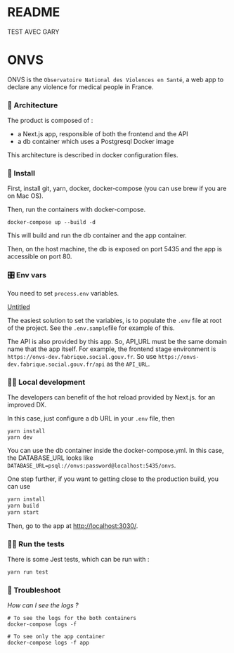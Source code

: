 # README

TEST AVEC GARY

# ONVS

ONVS is the `Observatoire National des Violences en Santé`, a web app to declare any violence for medical people in France.

### 🧡 Architecture

The product is composed of :

- a Next.js app, responsible of both the frontend and the API
- a db container which uses a Postgresql Docker image

This architecture is described in docker configuration files.

### 👔 Install

First, install git, yarn, docker, docker-compose (you can use brew if you are on Mac OS).

Then, run the containers with docker-compose.

```
docker-compose up --build -d
```

This will build and run the db container and the app container.

Then, on the host machine, the db is exposed on port 5435 and the app is accessible on port 80.

### 🎛️ Env vars

You need to set `process.env` variables.

[Untitled](https://www.notion.so/a05e88b680f24095aa6b4336d32a06ab)

The easiest solution to set the variables, is to populate the `.env` file at root of the project. See the `.env.sample`file for example of this.

The API is also provided by this app. So, API_URL must be the same domain name that the app itself. For example, the frontend stage environment is `https://onvs-dev.fabrique.social.gouv.fr`. So use `https://onvs-dev.fabrique.social.gouv.fr/api` as the `API_URL`.

### 👩‍🍳 Local development

The developers can benefit of the hot reload provided by Next.js. for an improved DX.

In this case, just configure a db URL in your `.env` file, then

```
yarn install
yarn dev
```

You can use the db container inside the docker-compose.yml. In this case, the DATABASE_URL looks like `DATABASE_URL=psql://onvs:password@localhost:5435/onvs`.

One step further, if you want to getting close to the production build, you can use

```jsx
yarn install
yarn build
yarn start
```

Then, go to the app at [http://localhost:3030/](http://localhost:3030/).

### 🏋️‍♂️ Run the tests

There is some Jest tests, which can be run with :

```jsx
yarn run test
```

### 🧯 Troubleshoot

_How can I see the logs ?_

```
# To see the logs for the both containers
docker-compose logs -f

# To see only the app container
docker-compose logs -f app
```
